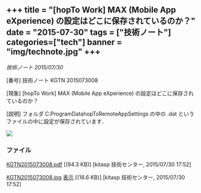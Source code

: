 +++
title = "[hopTo Work] MAX (Mobile App eXperience) の設定はどこに保存されているのか？"
date = "2015-07-30"
tags = ["技術ノート"]
categories=["tech"]
banner = "img/technote.jpg"
+++
-----------------------------------------------------------------------------

*技術ノート
2015/07/30*

[番号]
技術ノート KGTN 2015073008

[現象]
[hopTo Work] MAX (Mobile App eXperience)
の設定はどこに保存されているのか？

[説明]
フォルダ C:ProgramDatahopToRemoteAppSettings の中の .dat
というファイルの中に設定が保存されています．

![](http://techreport.kitasp.net/attachments/download/2194/KGTN2015073008.jpg)


### ファイル


[KGTN2015073008.pdf](http://techreport.kitasp.net/attachments/download/2193/KGTN2015073008.pdf) [(94.3 KB)] [kitasp 技術センター, 2015/07/30
17:52]

[KGTN2015073008.jpg](http://techreport.kitasp.net/attachments/download/2194/KGTN2015073008.jpg)
[表示](http://techreport.kitasp.net/attachments/2194/KGTN2015073008.jpg "表示") [(16.6 KB)] [kitasp 技術センター, 2015/07/30
17:52]